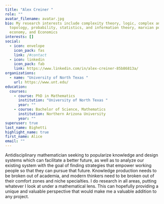 ```yaml
---
title: "Alex Creiner "
role: ""
avatar_filename: avatar.jpg
bio: My research interests include complexity theory, logic, complex analysis,
  topology, probability, statistics, and information theory, marxian political
  economy, and Economics
interests: []
social:
  - icon: envelope
    icon_pack: fas
    link: /#contact
  - icon: linkedin
    icon_pack: fab
    link: https://www.linkedin.com/in/alex-creiner-85b86813a/
organizations:
  - name: "University of North Texas "
    url: https://www.unt.edu/
education:
  courses:
    - course: PhD in Mathematics
      institution: "University of North Texas "
      year: ""
    - course: Bachelor of Science, Mathematics
      institution: Northern Arizona University
      year: ""
superuser: true
last_name: Bighetti
highlight_name: true
first_name: Alice
email: ""
---
```

Antidisciplinary mathematician seeking to popularize knowledge and design systems which can facilitate a better future, as well as to analyze our existing system with the goal of finding strategies that empower working people so that they can pursue that future. Knowledge production needs to be broken out of academia, and modern thinkers need to be broken out of their comfort zones and niche specialties. I do research in all areas, putting whatever I look at under a mathematical lens. This can hopefully providing a unique and valuable perspective that would make me a valuable addition to any project.